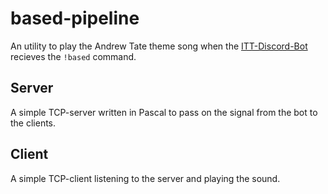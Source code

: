 # based-pipeline
An utility to play the Andrew Tate theme song when the [ITT-Discord-Bot](https://gitlab.com/CommandCrafterHD/ITT-Discord-Bot)
recieves the `!based` command.

## Server
A simple TCP-server written in Pascal to pass on the signal from the bot to the clients.

## Client
A simple TCP-client listening to the server and playing the sound.


